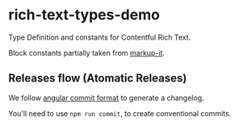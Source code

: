 # rich-text-types-demo

Type Definition and constants for Contentful Rich Text.

Block constants partially taken from [markup-it](https://github.com/GitbookIO/markup-it).

## Releases flow (Atomatic Releases)

We follow [angular commit format](https://gist.github.com/stephenparish/9941e89d80e2bc58a153#allowed-type) to generate a changelog.

You'll need to use `npm run commit`, to create conventional commits.
